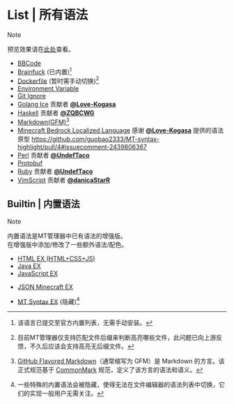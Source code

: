 # List | 所有语法
> [!NOTE]
> 预览效果请在[此处](../preview)查看。

- [BBCode](bbcode.mtsx)
- [Brainfuck](brainfuck.mtsx) (已内置)[^已内置]
- [Dockerfile](dockerfile.mtsx) (暂时需手动切换)[^1]
- [Environment Variable](dotenv.mtsx)
- [Git Ignore](gitignore.mtsx)
- [Golang Ice](golang.mtsx) 贡献者 [**@Love-Kogasa**](https://github.com/Love-Kogasa)
- [Haskell](haskell.mtsx) 贡献者 [**@ZQBCWG**](https://github.com/ZQBCWG)
- [Markdown(GFM)](markdown_github.mtsx)[^GFM]
- [Minecraft Bedrock Localized Language](minecraft_lang.mtsx) 感谢 [**@Love-Kogasa**](https://github.com/Love-Kogasa) 提供的语法原型 https://github.com/guobao2333/MT-syntax-highlight/pull/4#issuecomment-2439806367
- [Perl](perl.mtsx) 贡献者 [**@UndefTaco**](https://github.com/UndefTaco)
- [Protobuf](protobuf.mtsx)
- [Ruby](ruby.mtsx) 贡献者 [**@UndefTaco**](https://github.com/UndefTaco)
- [VimScript](vim.mtsx) 贡献者 [**@danicaStarR**](https://github.com/danicaStarR)

## Builtin | 内置语法
> [!NOTE]
> 内置语法是MT管理器中已有语法的增强版。  
> 在增强版中添加/修改了一些额外语法/配色。
- [HTML EX (HTML+CSS+JS)](builtin/HTML.mtsx)
- [Java EX](builtin/Java.mtsx)
- [JavaScript EX](builtin/JavaScript.mtsx)
<!-- - [JavaScript Minecraft EX](builtin/JavaScript_Minecraft.mtsx) -->
- [JSON Minecraft EX](builtin/JSON_Minecraft.mtsx)
<!-- - [Markdown EX](builtin/Markdown.mtsx) -->
- [MT Syntax EX](builtin/MT-Syntax.mtsx) (隐藏)[^隐藏]

[^1]: 目前MT管理器仅支持匹配文件后缀来判断高亮哪些文件，此问题已向上游反馈，不久后应该会支持高亮无后缀文件。
[^已内置]: 该语言已提交至官方内置列表，无需手动安装。
[^GFM]: [GitHub Flavored Markdown](https://github.github.com/gfm)（通常缩写为 GFM）是 Markdown 的方言。该正式规范基于 [CommonMark](https://commonmark.org) 规范，定义了该方言的语法和语义。
[^隐藏]: 一些特殊的内置语法会被隐藏，使得无法在文件编辑器的语法列表中切换，它们的实现一般用户无需关注。